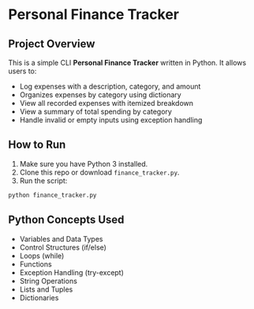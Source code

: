 # Personal Finance Tracker

## Project Overview
This is a simple CLI **Personal Finance Tracker** written in Python. It allows users to:
- Log expenses with a description, category, and amount
- Organizes expenses by category using dictionary
- View all recorded expenses with itemized breakdown
- View a summary of total spending by category
- Handle invalid or empty inputs using exception handling


## How to Run
1. Make sure you have Python 3 installed.
2. Clone this repo or download `finance_tracker.py`.
3. Run the script:
```bash
python finance_tracker.py
```

## Python Concepts Used
- Variables and Data Types
- Control Structures (if/else)
- Loops (while)
- Functions
- Exception Handling (try-except)
- String Operations
- Lists and Tuples
- Dictionaries
